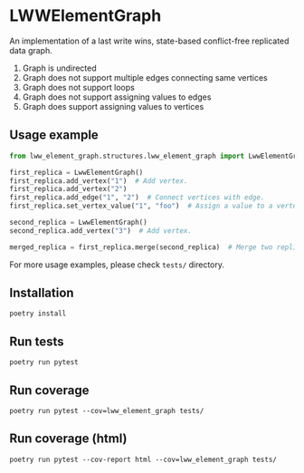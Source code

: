 # LWWElementGraph

An implementation of a last write wins, state-based conflict-free replicated data graph.

1. Graph is undirected
1. Graph does not support multiple edges connecting same vertices
1. Graph does not support loops
1. Graph does not support assigning values to edges
1. Graph does support assigning values to vertices

## Usage example

```python
from lww_element_graph.structures.lww_element_graph import LwwElementGraph

first_replica = LwwElementGraph()
first_replica.add_vertex("1")  # Add vertex.
first_replica.add_vertex("2")
first_replica.add_edge("1", "2")  # Connect vertices with edge.
first_replica.set_vertex_value("1", "foo")  # Assign a value to a vertex.

second_replica = LwwElementGraph()
second_replica.add_vertex("3")  # Add vertex.

merged_replica = first_replica.merge(second_replica)  # Merge two replicas.

```

For more usage examples, please check `tests/` directory.

## Installation

```
poetry install
```

## Run tests

```
poetry run pytest
```

## Run coverage
```
poetry run pytest --cov=lww_element_graph tests/
```

## Run coverage (html)
```
poetry run pytest --cov-report html --cov=lww_element_graph tests/
```

